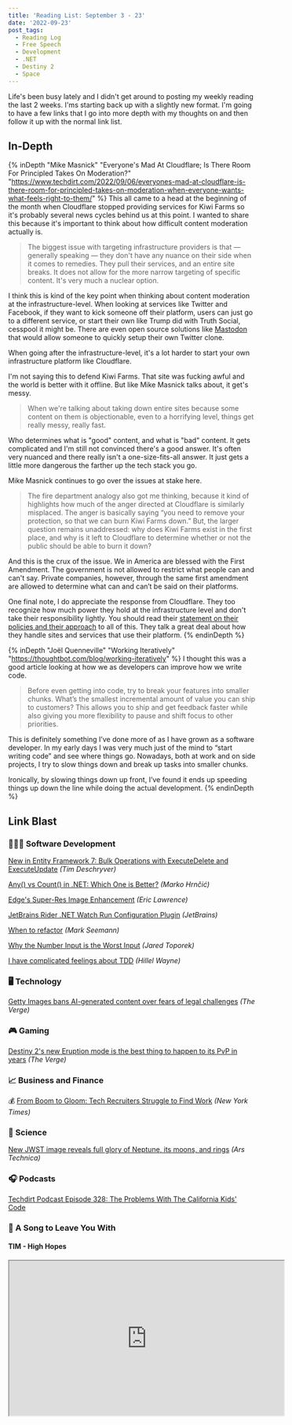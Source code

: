 ```yaml
---
title: 'Reading List: September 3 - 23'
date: '2022-09-23'
post_tags:
  - Reading Log
  - Free Speech
  - Development
  - .NET
  - Destiny 2
  - Space
---
```


Life's been busy lately and I didn't get around to posting my weekly reading the last 2 weeks. I'ms starting back up with a slightly new format. I'm going to have a few links that I go into more depth with my thoughts on and then follow it up with the normal link list.
<!-- excerpt -->

<div class="reading-log"></div>

## In-Depth

{% inDepth "Mike Masnick" "Everyone's Mad At Cloudflare; Is There Room For Principled Takes On Moderation?" "https://www.techdirt.com/2022/09/06/everyones-mad-at-cloudflare-is-there-room-for-principled-takes-on-moderation-when-everyone-wants-what-feels-right-to-them/" %}
  This all came to a head at the beginning of the month when Cloudflare stopped providing services for Kiwi Farms so it's probably several news cycles behind us at this point. I wanted to share this because it's important to think about how difficult content moderation actually is.

  <blockquote><p>The biggest issue with targeting infrastructure providers is that — generally speaking — they don't have any nuance on their side when it comes to remedies. They pull their services, and an entire site breaks. It does not allow for the more narrow targeting of specific content. It's very much a nuclear option.</p></blockquote>

  I think this is kind of the key point when thinking about content moderation at the infrastructure-level. When looking at services like Twitter and Facebook, if they want to kick someone off their platform, users can just go to a different service, or start their own like Trump did with Truth Social, cesspool it might be. There are even open source solutions like [Mastodon](https://joinmastodon.org/) that would allow someone to quickly setup their own Twitter clone.

  When going after the infrastructure-level, it's a lot harder to start your own infrastructure platform like Cloudflare.</p>

  I'm not saying this to defend Kiwi Farms. That site was fucking awful and the world is better with it offline. But like Mike Masnick talks about, it get's messy.

  <blockquote><p>When we're talking about taking down entire sites because some content on them is objectionable, even to a horrifying level, things get really messy, really fast.</p></blockquote>

  Who determines what is "good" content, and what is "bad" content. It gets complicated and I'm still not convinced there's a good answer. It's often very nuanced and there really isn't a one-size-fits-all answer. It just gets a little more dangerous the farther up the tech stack you go.

  Mike Masnick continues to go over the issues at stake here.

  <blockquote><p>The fire department analogy also got me thinking, because it kind of highlights how much of the anger directed at Cloudflare is similarly misplaced. The anger is basically saying “you need to remove your protection, so that we can burn Kiwi Farms down.” But, the larger question remains unaddressed: why does Kiwi Farms exist in the first place, and why is it left to Cloudflare to determine whether or not the public should be able to burn it down?</p></blockquote>

  And this is the crux of the issue. We in America are blessed with the First Amendment. The government is not allowed to restrict what people can and can't say. Private companies, however, through the same first amendment are allowed to determine what can and can’t be said on their platforms.

  One final note, I do appreciate the response from Cloudflare. They too recognize how much power they hold at the infrastructure level and don't take their responsibility lightly. You should read their [statement on their policies and their approach](https://blog.cloudflare.com/cloudflares-abuse-policies-and-approach/) to all of this. They talk a great deal about how they handle sites and services that use their platform.
{% endinDepth %}

{% inDepth "Joël Quenneville" "Working Iteratively" "https://thoughtbot.com/blog/working-iteratively" %}
  I thought this was a good article looking at how we as developers can improve how we write code.

  <blockquote><p>Before even getting into code, try to break your features into smaller chunks. What’s the smallest incremental amount of value you can ship to customers? This allows you to ship and get feedback faster while also giving you more flexibility to pause and shift focus to other priorities.</p></blockquote>

  This is definitely something I’ve done more of as I have grown as a software developer. In my early days I was very much just of the mind to “start writing code” and see where things go. Nowadays, both at work and on side projects, I try to slow things down and break up tasks into smaller chunks.

  Ironically, by slowing things down up front, I’ve found it ends up speeding things up down the line while doing the actual development.
{% endinDepth %}

## Link Blast

<h3 className="text">👨🏼‍💻 Software Development</h3>

[New in Entity Framework 7: Bulk Operations with ExecuteDelete and ExecuteUpdate](https://timdeschryver.dev/blog/new-in-entity-framework-7-bulk-operations-with-executedelete-and-executeupdate?) *(Tim Deschryver)*

[Any() vs Count() in .NET: Which One is Better?](https://code-maze.com/any-vs-count-dotnet/) *(Marko Hrnčić)*

[Edge's Super-Res Image Enhancement](https://textslashplain.com/2022/09/12/edges-super-res-image-enhancement/) *(Eric Lawrence)*

[JetBrains Rider .NET Watch Run Configuration Plugin](https://blog.jetbrains.com/dotnet/2022/09/12/jetbrains-rider-net-watch-run-configuration-plugin/) *(JetBrains)*

[When to refactor](https://blog.ploeh.dk/2022/09/19/when-to-refactor/) *(Mark Seemann)*

[Why the Number Input is the Worst Input](https://stackoverflow.blog/2022/09/15/why-the-number-input-is-the-worst-input/) *(Jared Toporek)*

[I have complicated feelings about TDD](https://buttondown.email/hillelwayne/archive/i-have-complicated-feelings-about-tdd-8403/) *(Hillel Wayne)*

<h3 className="text">🖥 Technology</h3>

[Getty Images bans AI-generated content over fears of legal challenges](https://www.theverge.com/2022/9/21/23364696/getty-images-ai-ban-generated-artwork-illustration-copyright) *(The Verge)*

<h3 className="text">🎮 Gaming</h3>

[Destiny 2's new Eruption mode is the best thing to happen to its PvP in years](https://www.theverge.com/2022/9/7/23340667/destiny-2-eruption-iron-banner-mode-explained-review) *(The Verge)*

<h3 className="text">📈 Business and Finance</h3>

💰 [From Boom to Gloom: Tech Recruiters Struggle to Find Work](https://www.nytimes.com/2022/09/07/technology/recruiters-tech-layoffs.html) *(New York Times)*

<h3 className="text">🔬 Science</h3>

[New JWST image reveals full glory of Neptune, its moons, and rings](https://arstechnica.com/science/2022/09/webb-telescope-captures-dazzling-views-of-neptune-and-its-moons/) *(Ars Technica)*

<h3 className="text">🎧 Podcasts</h3>

[Techdirt Podcast Episode 328: The Problems With The California Kids' Code](https://www.techdirt.com/2022/09/06/techdirt-podcast-episode-328-the-problems-with-the-california-kids-code/)

<h3 className="text">🎵 A Song to Leave You With</h3>

#### TIM - High Hopes

<fit-vids>
    <iframe
        width="560"
        height="315"
        src="https://www.youtube.com/embed/pw0kJMh9SfM"
        title="TIM - High Hopes"
        allow="accelerometer; autoplay; clipboard-write; encrypted-media; gyroscope; picture-in-picture"
        allowfullscreen></iframe>
</fit-vids>